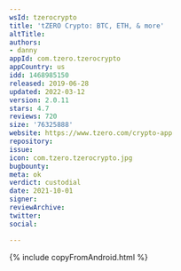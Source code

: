 ```yaml
---
wsId: tzerocrypto
title: 'tZERO Crypto: BTC, ETH, & more'
altTitle: 
authors:
- danny
appId: com.tzero.tzerocrypto
appCountry: us
idd: 1468985150
released: 2019-06-28
updated: 2022-03-12
version: 2.0.11
stars: 4.7
reviews: 720
size: '76325888'
website: https://www.tzero.com/crypto-app
repository: 
issue: 
icon: com.tzero.tzerocrypto.jpg
bugbounty: 
meta: ok
verdict: custodial
date: 2021-10-01
signer: 
reviewArchive: 
twitter: 
social: 

---
```


{% include copyFromAndroid.html %}
